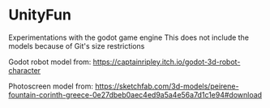 # UnityFun
Experimentations with the godot game engine
This does not include the models because of Git's size restrictions

Godot robot model from:
https://captainripley.itch.io/godot-3d-robot-character

Photoscreen model from:
https://sketchfab.com/3d-models/peirene-fountain-corinth-greece-0e27dbeb0aec4ed9a5a4e56a7d1c1e94#download


